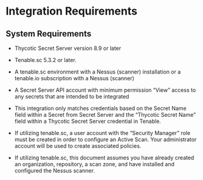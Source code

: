 [title]: # (Requirements)
[tags]: # (requirements)
[priority]: # (1)
# Integration Requirements

## System Requirements

* Thycotic Secret Server version 8.9 or later

* Tenable.sc 5.3.2 or later.

* A tenable.sc environment with a Nessus (scanner) installation or a tenable.io subscription with a Nessus (scanner)

* A Secret Server API account with minimum permission “View” access to any secrets that are intended to be integrated

* This integration only matches credentials based on the Secret Name field within a Secret from Secret Server and the “Thycotic Secret
Name” field within a Thycotic Secret Server credential in Tenable.

* If utilizing tenable.sc, a user account with the “Security Manager” role must be created in order to configure an Active Scan. Your administrator account will be used to create associated policies.

* If utilizing tenable.sc, this document assumes you have already created an organization, repository, a scan zone, and have installed and configured the Nessus scanner.
